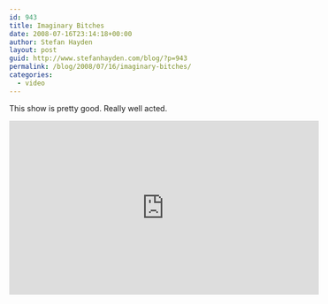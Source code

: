 ```yaml
---
id: 943
title: Imaginary Bitches
date: 2008-07-16T23:14:18+00:00
author: Stefan Hayden
layout: post
guid: http://www.stefanhayden.com/blog/?p=943
permalink: /blog/2008/07/16/imaginary-bitches/
categories:
  - video
---
```

This show is pretty good. Really well acted.

<iframe width="560" height="315" src="https://www.youtube.com/embed/y-eqsIOgVX0&hl=en&fs=1" title="YouTube video player" frameborder="0" allow="accelerometer; autoplay; clipboard-write; encrypted-media; gyroscope; picture-in-picture" allowfullscreen></iframe>